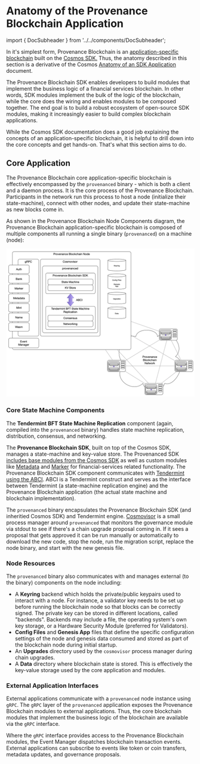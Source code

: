 # Anatomy of the Provenance Blockchain Application

import { DocSubheader } from '../../components/DocSubheader';

<DocSubheader text="Provenance Blockchain is an ecosystem for application-specific financial services blockchain applications." />

In it's simplest form, Provenance Blockchain is an [application-specific blockchain](https://docs.cosmos.network/master/intro/why-app-specific.html) built on the [Cosmos SDK.](https://docs.cosmos.network/master/intro/overview.html) Thus, the anatomy described in this section is a derivative of the Cosmos [Anatomy of an SDK Application](https://docs.cosmos.network/master/basics/app-anatomy.html) document.

The Provenance Blockchain SDK enables developers to build modules that implement the business logic of a financial services blockchain. In other words, SDK modules implement the bulk of the logic of the blockchain, while the core does the wiring and enables modules to be composed together. The end goal is to build a robust ecosystem of open-source SDK modules, making it increasingly easier to build complex blockchain applications.

While the Cosmos SDK documentation does a good job explaining the concepts of an application-specific blockchain, it is helpful to drill down into the core concepts and get hands-on. That's what this section aims to do.

## Core Application

The Provenance Blockchain core application-specific blockchain is effectively encompassed by the `provenanced` binary - which is both a client and a daemon process. It is the core process of the Provenance Blockchain. Participants in the network run this process to host a node (initialize their state-machine), connect with other nodes, and update their state-machine as new blocks come in.

As shown in the Provenance Blockchain Node Components diagram, the Provenance Blockchain application-specific blockchain is composed of multiple components all running a single binary (`provenanced`) on a machine (node):

![Provenance Blockchain Node Components](/img/node-components.png)

### Core State Machine Components

The **Tendermint BFT State Machine Replication** component (again, compiled into the `provenanced` binary) handles state machine replication, distribution, consensus, and networking.

The **Provenance Blockchain SDK**, built on top of the Cosmos SDK, manages a state-machine and key-value store. The Provenanced SDK [includes base modules from the Cosmos SDK](../../modules/inherited-modules.md) as well as custom modules like [Metadata](../../modules/metadata-module.md) and [Marker](../../modules/marker-module.md) for financial-services related functionality. The Provenance Blockchain SDK component communicates with [Tendermint using the ABCI](https://docs.tendermint.com/master/spec/abci/#abci). ABCI is a Tendermint construct and serves as the interface between Tendermint (a state-machine replication engine) and the Provenance Blockchain application (the actual state machine and blockchain implementation).

The `provenanced` binary encapsulates the Provenance Blockchain SDK (and inheritied Cosmos SDK) and Tendermint engine. [Cosmovisor](https://docs.cosmos.network/master/run-node/cosmovisor.html) is a small process manager around `provenanced` that monitors the governance module via stdout to see if there's a chain upgrade proposal coming in. If it sees a proposal that gets approved it can be run manually or automatically to download the new code, stop the node, run the migration script, replace the node binary, and start with the new genesis file.

### Node Resources

The `provenanced` binary also communicates with and manages external (to the binary) components on the node including:

- A **Keyring** backend which holds the private/public keypairs used to interact with a node. For instance, a validator key needs to be set up before running the blockchain node so that blocks can be correctly signed. The private key can be stored in different locations, called "backends". Backends may include a file, the operating system's own key storage, or a Hardware Security Module (preferred for Validators).
- **Config Files** and **Genesis App** files that define the specific configuration settings of the node and genesis data consumed and stored as part of the blockchain node during initial startup.
- An **Upgrades** directory used by the `cosmovisor` process manager during chain upgrades.
- A **Data** directory where blockchain state is stored. This is effectively the key-value storage used by the core application and modules.

### External Application Interfaces

External applications communicate with a `provenanced` node instance using `gRPC`. The `gRPC` layer of the `provenanced` application exposes the Provenance Blockchain modules to external applications. Thus, the core blockchain modules that implement the business logic of the blockchain are available via the `gRPC` interface.

Where the `gRPC` interface provides access to the Provenance Blockchain modules, the Event Manager dispatches blockchain transaction events. External applications can subscribe to events like token or coin transfers, metadata updates, and governance proposals.
